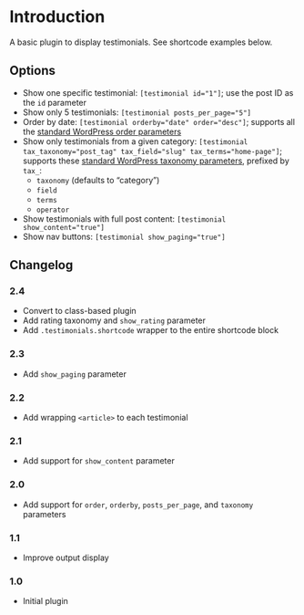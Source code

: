 Introduction
============

A basic plugin to display testimonials. See shortcode examples below.

Options
-------

- Show one specific testimonial: `[testimonial id="1"]`; use the post ID as the `id` parameter
- Show only 5 testimonials: `[testimonial posts_per_page="5"]`
- Order by date: `[testimonial orderby="date" order="desc"]`; supports all the [standard WordPress order parameters](https://developer.wordpress.org/reference/classes/wp_query/#order-orderby-parameters)
- Show only testimonials from a given category: `[testimonial tax_taxonomy="post_tag" tax_field="slug" tax_terms="home-page"]`; supports these [standard WordPress taxonomy parameters](https://developer.wordpress.org/reference/classes/wp_query/#taxonomy-parameters), prefixed by `tax_`:
    - `taxonomy` (defaults to “category”)
    - `field`
    - `terms`
    - `operator`
- Show testimonials with full post content: `[testimonial show_content="true"]`
- Show nav buttons: `[testimonial show_paging="true"]`

Changelog
---------

### 2.4
 - Convert to class-based plugin
 - Add rating taxonomy and `show_rating` parameter
 - Add `.testimonials.shortcode` wrapper to the entire shortcode block

### 2.3
 - Add `show_paging` parameter

### 2.2
- Add wrapping `<article>` to each testimonial

### 2.1
- Add support for `show_content` parameter

### 2.0
- Add support for `order`, `orderby`, `posts_per_page`, and `taxonomy` parameters

### 1.1
- Improve output display

### 1.0
- Initial plugin
